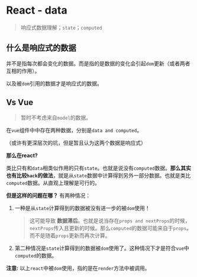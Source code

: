 # React - data
> 响应式数据理解；`state`；`computed`

## 什么是响应式的数据

并不是指每次都会变化的数据。而是指的是数据的变化会引起`dom`更新（或者两者互相的作用）。

以及被`dom`引用的数据才是响应式的数据。

## Vs Vue
> 暂时不考虑来自`model`的数据。

在`vue`组件中中存在两种数据，分别是`data and computed`。

（或许有更深层次的坑，但是暂且认为这两个数据是响应式）

**那么在react?**

类比只有和`data`相类似作用的只有`state`。也就是说没有`computed`数据。**那么其实也有比较`hack`的做法**，就是从`state`数据中计算得到另外一部分数据。也就是类比`computed`数据。从直观上理解是可行的。

**但是这样的问题在哪？** 有两种情况：

1. 一种是从`state`计算得到的数据被没有进一步的被`dom`使用！

    > 这可能导致 **数据滞后**。也就是说当存在`props and nextProps`的时候，`nextProps`传入且更新的时候。那么`computed`的数据可能来自于`props`。而不是随着`props`更新而再次计算。

2. 第二种情况是`state`计算得到的数据被`dom`使用了。这种情况下才是符合`vue`中`computed`的数据。

**注意:** 以上`react`中被`dom`使用，指的是在`render`方法中被调用。
